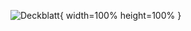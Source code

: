 <!-- # Bug-Free-by-Design: Shift-Left on Steroids -->

<!-- <video src="videos/startfolie.mp4" controls autoplay muted loop width="80%"></video> -->
![Deckblatt](images/titelfolie.png){ width=100% height=100% }